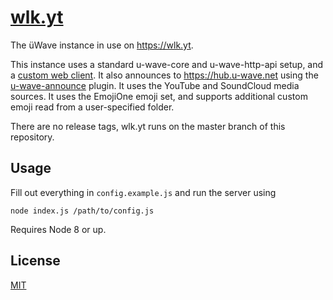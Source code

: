 # [wlk.yt](https://wlk.yt)

The üWave instance in use on https://wlk.yt.

This instance uses a standard u-wave-core and u-wave-http-api setup, and a [custom web client](https://github.com/welovekpop/wlk.yt-client).
It also announces to https://hub.u-wave.net using the [u-wave-announce](https://github.com/u-wave/hub/tree/master/plugin) plugin.
It uses the YouTube and SoundCloud media sources.
It uses the EmojiOne emoji set, and supports additional custom emoji read from a user-specified folder.

There are no release tags, wlk.yt runs on the master branch of this repository.

## Usage

Fill out everything in `config.example.js` and run the server using

```
node index.js /path/to/config.js
```

Requires Node 8 or up.

## License

[MIT](./LICENSE)
